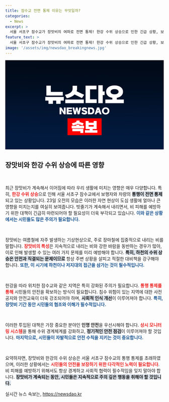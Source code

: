 ```yaml
---
title: 잠수교 전면 통제 이유는 무엇일까?
categories:
  - News
excerpt: >
  서울 서초구 잠수교가 장맛비의 여파로 전면 통제! 한강 수위 상승으로 인한 긴급 상황, 보행자와 차량 모두 출입 금지. 지금 상황이 궁금하다면 클릭하세요!
feature_text: >
  서울 서초구 잠수교가 장맛비의 여파로 전면 통제! 한강 수위 상승으로 인한 긴급 상황, 보행자와 차량 모두 출입 금지. 지금 상황이 궁금하다면 클릭하세요!
image: '/assets/img/newsdao_breakingnews.jpg'
---
```


<p><img src="/assets/img/newsdao_breakingnews.jpg" alt="implanttips 속보" /></p>

<h2 data-ke-size="size26">장맛비와 한강 수위 상승에 따른 영향</h2>

<p data-ke-size="size16">&nbsp;</p>

<p>최근 장맛비가 계속해서 이어짐에 따라 우리 생활에 미치는 영향은 매우 다양합니다. 특히, <b><span style="color: #ee2323;">한강 수위 상승</span></b>으로 인해 서울 서초구 잠수교에서 보행자와 차량의 <b><span style="background-color: #21538527;">통행이 전면 통제</span></b>되고 있는 상황입니다. 23일 오전의 모습은 이러한 자연 현상이 도심 생활에 얼마나 큰 영향을 미치는지를 여실히 보여줍니다. 빗줄기가 계속해서 내리면서, 비 피해를 예방하기 위한 대책이 긴급히 마련되어야 할 필요성이 더욱 부각되고 있습니다. <b><span style="color: #1a5490;">이와 같은 상황에서는 시민들도 많은 주의가 필요합니다.</span></b></p></p>

<p data-ke-size="size16">&nbsp;</p>

<p>장맛비는 여름철에 자주 발생하는 기상현상으로, 주로 장마철에 집중적으로 내리는 비를 말합니다. <b><span style="color: #ee2323;">장맛비의 특성</span></b>은 지속적으로 내리는 비와 강한 바람을 동반하는 경우가 많아, 이로 인해 발생할 수 있는 여러 가지 문제를 미리 예방해야 합니다. <b><span style="background-color: #21538527;">특히, 하천의 수위 상승은 안전과 직결되는 문제이므로</span></b> 항상 주변 상황을 살피고 적절한 대비책을 강구해야 합니다. <b><span style="color: #1a5490;">또한, 이 시기에 하천이나 저지대의 접근을 삼가는 것이 필수적입니다.</span></b></p>

<p data-ke-size="size16">&nbsp;</p>

<p>한강을 따라 위치한 잠수교와 같은 지역은 특히 강화된 주의가 필요합니다. <b><span style="color: #ee2323;">통행 통제를 통해</span></b> 시민들의 안전을 확보하는 방식이 필요합니다. 침수 위험이 있는 지역에 대한 사전 공지와 안전교육이 더욱 강조되어야 하며, <b><span style="background-color: #21538527;">사회적 인식 개선</span></b>이 이루어져야 합니다. <b><span style="color: #1a5490;">특히, 장맛비 기간 동안 시민들의 협조와 이해가 필수적입니다.</span></b></p>

<p data-ke-size="size16">&nbsp;</p>

<p>이러한 투입된 대책은 가장 중요한 분야인 <b>인명 안전</b>을 우선시해야 합니다. <b><span style="color: #ee2323;">상시 모니터링 시스템</span></b>을 통해 수위 경계체계를 강화하고, <b><span style="background-color: #21538527;">정기적인 안전 점검</span></b>이 이루어져야 할 것입니다. <b><span style="color: #1a5490;">마지막으로, 시민들이 자발적으로 안전 수칙을 지키는 것이 중요합니다.</span></b></p>

<p data-ke-size="size16">&nbsp;</p>

<p>요약하자면, 장맛비와 한강의 수위 상승은 서울 서초구 잠수교의 통행 통제를 초래하였으며, 이러한 상황에서는 <b><span style="color: #ee2323;">시민들의 안전을 보장하기 위한 다각적인 노력이 필요합니다</span></b>. 비 피해를 예방하기 위해서도 항상 경계하고 사회적 협력이 필수적임을 잊지 말아야 합니다. <b><span style="background-color: #21538527;">장맛비가 계속되는 동안, 시민들은 지속적으로 주의 깊은 행동을 취해야 할 것입니다.</span></b></p>
실시간 뉴스 속보는, <a href="https://newsdao.kr" rel="dofollow">https://newsdao.kr</a>


